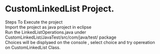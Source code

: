 # CustomLinkedList Project. 

Steps To Execute the project   
Import the project as java project in eclipse   
Run the LinkedListOperations.java under CustomLinkedList/JavaTest/src/com/java/test/ package   
Choices will be displyaed on the console , select choice and try opereation on CustomLinkedList Class.   

